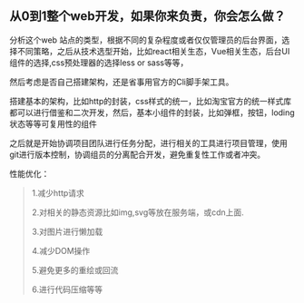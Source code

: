 ## 从0到1整个web开发，如果你来负责，你会怎么做？

分析这个web 站点的类型，根据不同的复杂程度或者仅仅管理员的后台界面，选择不同策略，之后从技术选型开始，比如react相关生态，Vue相关生态，后台UI组件的选择,css预处理器的选择less or sass等等，

然后考虑是否自己搭建架构，还是省事用官方的Cli脚手架工具。

搭建基本的架构，比如http的封装，css样式的统一，比如淘宝官方的统一样式库都可以进行借鉴和二次开发，然后，基本小组件的封装，比如弹框，按钮，loding状态等等可复用性的组件

之后就是开始协调项目团队进行任务分配，进行相关的工具进行项目管理，使用git进行版本控制，协调组员的分离配合开发，避免重复性工作或者冲突。

性能优化：

> 1.减少http请求 
>
> 2.对相关的静态资源比如img,svg等放在服务端，或cdn上面.
>
> 3.对图片进行懒加载 
>
> 4.减少DOM操作 
>
> 5.避免更多的重绘或回流 
>
> 6.进行代码压缩等等

